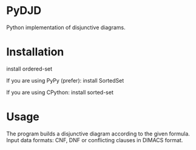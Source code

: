 # PyDJD
Python implementation of disjunctive diagrams.

# Installation

install ordered-set

If you are using PyPy (prefer):
install SortedSet

If you are using CPython:
install sorted-set


# Usage

The program builds a disjunctive diagram according to the given formula. Input data formats: CNF, DNF or conflicting clauses in DIMACS format. 
